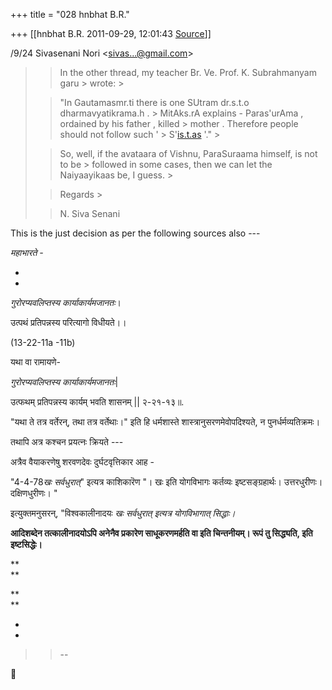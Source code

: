 +++
title = "028 hnbhat B.R."

+++
[[hnbhat B.R.	2011-09-29, 12:01:43 [Source](https://groups.google.com/g/bvparishat/c/i5FQEW_yJjw)]]



/9/24 Sivasenani Nori \<[sivas...@gmail.com]()\>

  

> 
> > In the other thread, my teacher Br. Ve. Prof. K. Subrahmanyam garu > wrote: >
> 
> > 
> > 
> > 
> > 
> > "In Gautamasmr.ti there is one SUtram dr.s.t.o dharmavyatikrama.h . > MitAks.rA explains - Paras'urAma , ordained by his father , killed > mother . Therefore people should not follow such ' > S'[is.t.as](http://is.t.as) '." >
> 
> > 
> > 
> > 
> > 
> > So, well, if the avataara of Vishnu, ParaSuraama himself, is not to be > followed in some cases, then we can let the Naiyaayikaas be, I guess. >
> 
> > 
> > 
> > 
> > 
> > Regards >
> 
> > 
> > N. Siva Senani  
> > 

  

  

This is the just decision as per the following sources also --- 

  

*महाभारते -*

*  
*

*गुरोरप्यवलिप्तस्य कार्याकार्यमजानतः*।

उत्पथं प्रतिपन्नस्य परित्यागो विधीयते।।

(13-22-11a -11b)

  

यथा वा रामायणे-

  

*गुरोरप्यवलिप्तस्य कार्याकार्यमजानतः*\|

उत्फथम् प्रतिपन्नस्य कार्यम् भवति शासनम् \|\| २-२१-१३॥.

  

"यथा ते तत्र वर्तेरन्, तथा तत्र वर्तेथाः।" इति हि धर्मशास्ते शास्त्रानुसरणमेवोपदिश्यते, न पुनर्धर्मव्यतिक्रमः।

  

तथापि अत्र कश्चन प्रयत्नः क्रियते ---

  

अत्रैव  वैयाकरणेषु शरवणदेवः दुर्घटवृत्तिकार आह -

  

"4-4-78*खः सर्वधुरात्*" इत्यत्र काशिकारॆण "। खः इति योगविभागः कर्तव्यः इष्टसङ्ग्रहार्थः। उत्तरधुरीणः। दक्षिणधुरीणः। "

  

इत्युक्तमनुसरन्, "विश्वकालीनादयः *खः सर्वधुरात् इत्यत्र योगविभागात् सिद्धाः।*

**आदिशब्देन तत्कालीनादयोऽपि अनेनैव प्रकारेण साधूकरणमर्हति वा इति चिन्तनीयम्। रूपं तु सिद्ध्यति, इति इष्टसिद्धेः।**

**  
**

**  
**

*  
*



> 
> > --
> > 



